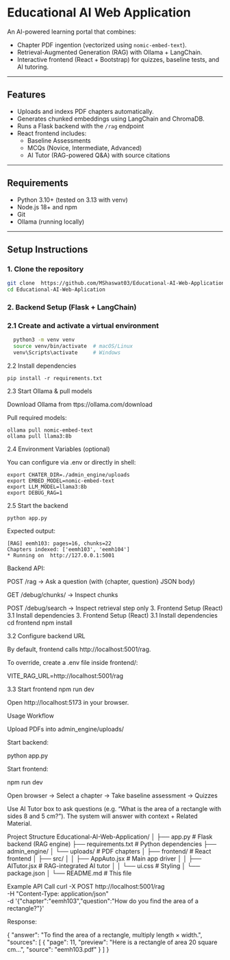 # Educational AI Web Application

An AI-powered learning portal that combines:
- Chapter PDF ingention (vectorized using `nomic-embed-text`).
- Retrieval-Augmented Generation (RAG) with Ollama + LangChain.
- Interactive frontend (React + Bootstrap) for quizzes, baseline tests, and AI tutoring.

---
## Features
- Uploads and indexs PDF chapters automatically.
- Generates chunked embeddings using LangChain and ChromaDB.
- Runs a Flask backend with the `/rag` endpoint
- React frontend includes:
    - Baseline Assessments
    - MCQs (Novice, Intermediate, Advanced)
    - AI Tutor (RAG-powered Q&A) with source citations
---
## Requirements 
- Python 3.10+ (tested on 3.13 with venv)
- Node.js 18+ and npm
- Git
- Ollama (running locally)

---

## Setup Instructions 

### 1. Clone the repository
```bash
git clone  https://github.com/MShaswat03/Educational-AI-Web-Application.git
cd Educational-AI-Web-Aplication
```
### 2. Backend Setup (Flask + LangChain)

### 2.1 Create and activate a virtual environment 
```bash 
  python3 -m venv venv
  source venv/bin/activate  # macOS/Linux
  venv\Scripts\activate     # Windows 
  ```
2.2 Install dependencies
```
pip install -r requirements.txt
```

2.3 Start Ollama & pull models

Download Ollama from ttps://ollama.com/download

Pull required models:
```
ollama pull nomic-embed-text
ollama pull llama3:8b
```

2.4 Environment Variables (optional)

You can configure via .env or directly in shell:
```
export CHATER_DIR=./admin_engine/uploads
export EMBED_MODEL=nomic-embed-text
export LLM_MODEL=llama3:8b
export DEBUG_RAG=1
```
2.5 Start the backend
```
python app.py
```
Expected output:
```
[RAG] eemh103: pages=16, chunks=22
Chapters indexed: ['eemh103', 'eemh104']
* Running on  http://127.0.0.1:5001
```


Backend API:

POST /rag → Ask a question (with {chapter, question} JSON body)

GET /debug/chunks/<chapter> → Inspect chunks

POST /debug/search → Inspect retrieval step only
3. Frontend Setup (React)
3.1 Install dependencies
3. Frontend Setup (React)
3.1 Install dependencies
cd frontend
npm install

3.2 Configure backend URL

By default, frontend calls http://localhost:5001/rag.

To override, create a .env file inside frontend/:

VITE_RAG_URL=http://localhost:5001/rag

3.3 Start frontend
npm run dev


Open http://localhost:5173
 in your browser.

Usage Workflow

Upload PDFs into admin_engine/uploads/

Start backend:

python app.py


Start frontend:

npm run dev


Open browser → Select a chapter → Take baseline assessment → Quizzes

Use AI Tutor box to ask questions (e.g. “What is the area of a rectangle with sides 8 and 5 cm?”).
The system will answer with context + Related Material.

Project Structure
Educational-AI-Web-Application/
│
├── app.py                  # Flask backend (RAG engine)
├── requirements.txt        # Python dependencies
├── admin_engine/
│   └── uploads/            # PDF chapters
│
├── frontend/               # React frontend
│   ├── src/
│   │   ├── AppAuto.jsx     # Main app driver
│   │   ├── AITutor.jsx     # RAG-integrated AI tutor
│   │   └── ui.css          # Styling
│   └── package.json
│
└── README.md               # This file

Example API Call
curl -X POST http://localhost:5001/rag \
  -H "Content-Type: application/json" \
  -d '{"chapter":"eemh103","question":"How do you find the area of a rectangle?"}'


Response:

{
  "answer": "To find the area of a rectangle, multiply length × width.",
  "sources": [
    {
      "page": 11,
      "preview": "Here is a rectangle of area 20 square cm...",
      "source": "eemh103.pdf"
    }
  ]
}


